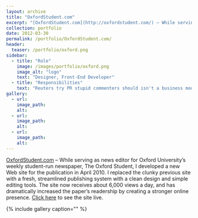 ```yaml
---
layout: archive
title: "OxfordStudent.com"
excerpt: "[OxfordStudent.com](http://oxfordstudent.com/) – While serving as news editor for Oxford University’s weekly student-run newspaper"
collection: portfolio
date: 2012-03-30
permalink: /portfolio/OxfordStudent.com/
header:
  teaser: /portfolio/oxford.png
sidebar:
  - title: "Role"
    image: /images/portfolio/oxford.png
    image_alt: "logo"
    text: "Designer, Front-End Developer"
  - title: "Responsibilities"
    text: "Reuters try PR stupid commenters should isn't a business model"
gallery:
  - url:
    image_path:
    alt:
  - url:
    image_path:
    alt:
  - url:
    image_path:
    alt:
---
```


[OxfordStudent.com](http://oxfordstudent.com/) – While serving as news editor for Oxford University’s weekly student-run newspaper, The Oxford Student, I developed a new Web site for the publication in April 2010. I replaced the clunky previous site with a fresh, streamlined publishing system with a clean design and simple editing tools. The site now receives about 6,000 views a day, and has dramatically increased the paper’s readership by creating a stronger online presence. [Click here](http://oxfordstudent.com/) to see the site live.

{% include gallery caption="" %}
